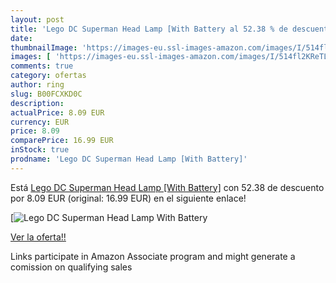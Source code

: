 ```yaml
---
layout: post
title: 'Lego DC Superman Head Lamp [With Battery al 52.38 % de descuento'
date: 
thumbnailImage: 'https://images-eu.ssl-images-amazon.com/images/I/514fl2KReTL._SL200_.jpg'
images: [ 'https://images-eu.ssl-images-amazon.com/images/I/514fl2KReTL._SL200_.jpg' ]
comments: true
category: ofertas
author: ring
slug: B00FCXKD0C
description:
actualPrice: 8.09 EUR
currency: EUR
price: 8.09
comparePrice: 16.99 EUR
inStock: true
prodname: 'Lego DC Superman Head Lamp [With Battery]'
---
```


Está [Lego DC Superman Head Lamp [With Battery]](https://www.amazon.es/dp/B00FCXKD0C/?tag=tolees-21) con 52.38 de descuento por 8.09 EUR (original: 16.99 EUR) en el siguiente enlace!

[![Lego DC Superman Head Lamp [With Battery](https://images-eu.ssl-images-amazon.com/images/I/514fl2KReTL._SL200_.jpg)](https://www.amazon.es/dp/B00FCXKD0C/?tag=tolees-21)

[Ver la oferta!!](https://www.amazon.es/dp/B00FCXKD0C/?tag=tolees-21)

Links participate in Amazon Associate program and might generate a comission on qualifying sales


